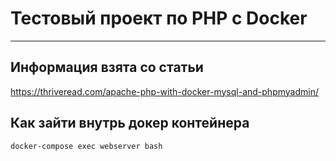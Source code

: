 # Тестовый проект по PHP с Docker

****

## Информация взята со статьи

https://thriveread.com/apache-php-with-docker-mysql-and-phpmyadmin/


## Как зайти внутрь докер контейнера

    docker-compose exec webserver bash
